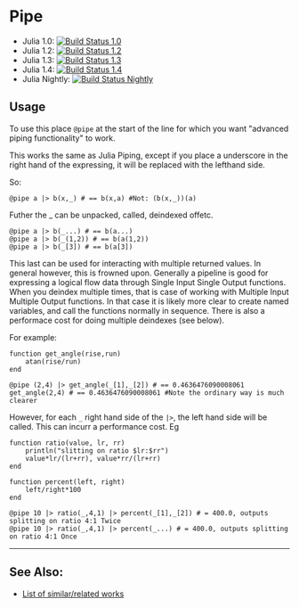 # Pipe

 - Julia 1.0: [![Build Status 1.0](https://travis-matrix-badges.herokuapp.com/repos/oxinabox/Pipe.jl/branches/master/1)](https://travis-ci.org/oxinabox/Pipe.jl)
 - Julia 1.2: [![Build Status 1.2](https://travis-matrix-badges.herokuapp.com/repos/oxinabox/Pipe.jl/branches/master/2)](https://travis-ci.org/oxinabox/Pipe.jl)
 - Julia 1.3: [![Build Status 1.3](https://travis-matrix-badges.herokuapp.com/repos/oxinabox/Pipe.jl/branches/master/3)](https://travis-ci.org/oxinabox/Pipe.jl)
 - Julia 1.4: [![Build Status 1.4](https://travis-matrix-badges.herokuapp.com/repos/oxinabox/Pipe.jl/branches/master/4)](https://travis-ci.org/oxinabox/Pipe.jl)
 - Julia Nightly: [![Build Status Nightly](https://travis-matrix-badges.herokuapp.com/repos/oxinabox/Pipe.jl/branches/master/5)](https://travis-ci.org/oxinabox/Pipe.jl)

## Usage


To use this place `@pipe` at the start of the line for which you want "advanced piping functionality" to work.

This works the same as Julia Piping,
except if you place a underscore in the right hand of the expressing, it will be replaced with the lefthand side.

So:

```
@pipe a |> b(x,_) # == b(x,a) #Not: (b(x,_))(a) 
```

Futher  the _ can be unpacked, called, deindexed offetc.

```
@pipe a |> b(_...) # == b(a...)
@pipe a |> b(_(1,2)) # == b(a(1,2))
@pipe a |> b(_[3]) # == b(a[3])
```

This last can be used for interacting with multiple returned values. In general however, this is frowned upon.
Generally a pipeline is good for expressing a logical flow data through Single Input Single Output functions. When you deindex multiple times, that is case of working with Multiple Input Multiple Output functions.
In that case it is likely more clear to create named variables, and call the functions normally in sequence.
There is also a performace cost for doing multiple deindexes (see below).


For example:

```
function get_angle(rise,run)
    atan(rise/run)
end

@pipe (2,4) |> get_angle(_[1],_[2]) # == 0.4636476090008061
get_angle(2,4) # == 0.4636476090008061 #Note the ordinary way is much clearer

```

However, for each `_` right hand side of the `|>`, the left hand side will be called.
This can incurr a performance cost.
Eg

```
function ratio(value, lr, rr)
    println("slitting on ratio $lr:$rr")
    value*lr/(lr+rr), value*rr/(lr+rr)
end

function percent(left, right)
    left/right*100
end

@pipe 10 |> ratio(_,4,1) |> percent(_[1],_[2]) # = 400.0, outputs splitting on ratio 4:1 Twice
@pipe 10 |> ratio(_,4,1) |> percent(_...) # = 400.0, outputs splitting on ratio 4:1 Once
```

---------------------

## See Also:

 - [List of similar/related works](https://github.com/JuliaLang/julia/issues/5571#issuecomment-205754539)
